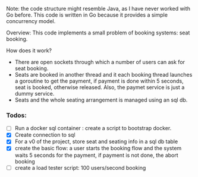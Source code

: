 Note: the code structure might resemble Java, as I have never worked with Go before. This code is written in Go because it provides a simple concurrency model.

Overview:
This code implements a small problem of booking systems: seat booking. 

How does it work?
- There are open sockets through which a number of users can ask for seat booking.
- Seats are booked in another thread and it each booking thread launches a goroutine to get the payment, if payment is done within 5 seconds, seat is booked, otherwise released. Also, the paymet service is just a dummy service.
- Seats and the whole seating arrangement is managed using an sql db.

### Todos:
- [ ] Run a docker sql container : create a script to bootstrap docker.
- [x] Create connection to sql
- [x] For a v0 of the project, store seat and seating info in a sql db table
- [x] create the basic flow: a user starts the booking flow and the system waits 5 seconds for the payment, if payment is not done, the abort booking
- [ ] create a load tester script: 100 users/second booking